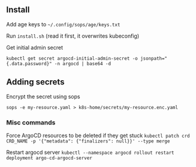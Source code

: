 ## Install

Add age keys to `~/.config/sops/age/keys.txt`

Run `install.sh` (read it first, it overwrites kubeconfig)

Get initial admin secret

`kubectl get secret argocd-initial-admin-secret -o jsonpath="{.data.password}" -n argocd | base64 -d`

## Adding secrets

Encrypt the secret using sops

`sops -e my-resource.yaml > k8s-home/secrets/my-resource.enc.yaml`


### Misc commands

Force ArgoCD resources to be deleted if they get stuck
`kubectl patch crd CRD_NAME -p '{"metadata": {"finalizers": null}}' --type merge`

Restart argocd server
`kubectl --namespace argocd rollout restart deployment argo-cd-argocd-server`

